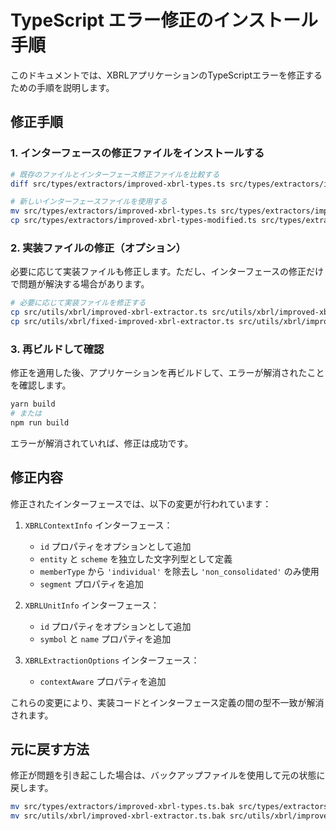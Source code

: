 # TypeScript エラー修正のインストール手順

このドキュメントでは、XBRLアプリケーションのTypeScriptエラーを修正するための手順を説明します。

## 修正手順

### 1. インターフェースの修正ファイルをインストールする

```bash
# 既存のファイルとインターフェース修正ファイルを比較する
diff src/types/extractors/improved-xbrl-types.ts src/types/extractors/improved-xbrl-types-modified.ts

# 新しいインターフェースファイルを使用する
mv src/types/extractors/improved-xbrl-types.ts src/types/extractors/improved-xbrl-types.ts.bak
cp src/types/extractors/improved-xbrl-types-modified.ts src/types/extractors/improved-xbrl-types.ts
```

### 2. 実装ファイルの修正（オプション）

必要に応じて実装ファイルも修正します。ただし、インターフェースの修正だけで問題が解決する場合があります。

```bash
# 必要に応じて実装ファイルを修正する
cp src/utils/xbrl/improved-xbrl-extractor.ts src/utils/xbrl/improved-xbrl-extractor.ts.bak
cp src/utils/xbrl/fixed-improved-xbrl-extractor.ts src/utils/xbrl/improved-xbrl-extractor.ts
```

### 3. 再ビルドして確認

修正を適用した後、アプリケーションを再ビルドして、エラーが解消されたことを確認します。

```bash
yarn build
# または
npm run build
```

エラーが解消されていれば、修正は成功です。

## 修正内容

修正されたインターフェースでは、以下の変更が行われています：

1. `XBRLContextInfo` インターフェース：
   - `id` プロパティをオプションとして追加
   - `entity` と `scheme` を独立した文字列型として定義
   - `memberType` から `'individual'` を除去し `'non_consolidated'` のみ使用
   - `segment` プロパティを追加

2. `XBRLUnitInfo` インターフェース：
   - `id` プロパティをオプションとして追加
   - `symbol` と `name` プロパティを追加

3. `XBRLExtractionOptions` インターフェース：
   - `contextAware` プロパティを追加

これらの変更により、実装コードとインターフェース定義の間の型不一致が解消されます。

## 元に戻す方法

修正が問題を引き起こした場合は、バックアップファイルを使用して元の状態に戻します。

```bash
mv src/types/extractors/improved-xbrl-types.ts.bak src/types/extractors/improved-xbrl-types.ts
mv src/utils/xbrl/improved-xbrl-extractor.ts.bak src/utils/xbrl/improved-xbrl-extractor.ts
```
